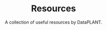 ---
title: Resources
subtitle: A collection of useful resources by DataPLANT. 
index: 4
glass: true
bgColor: olive
textColor: black
buttonColor: darkblue
buttonTextColor: white
image: /src/assets/images/subpage/resources/resources-hero.svg
link: /resources
textPosition: left
---